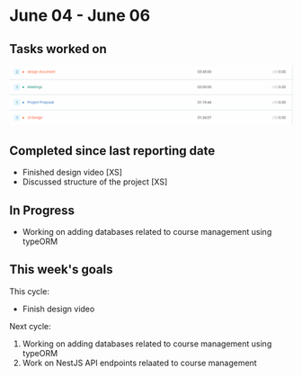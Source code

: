 # June 04 - June 06

## Tasks worked on

!["time"](time.png)

## Completed since last reporting date

- Finished design video [XS]
- Discussed structure of the project [XS]

## In Progress

- Working on adding databases related to course management using typeORM

## This week's goals

This cycle:
- Finish design video

Next cycle:
1. Working on adding databases related to course management using typeORM
2. Work on NestJS API endpoints relaated to course management
